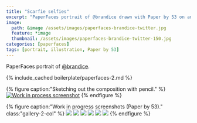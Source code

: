 ```yaml
---
title: "Scarfie selfies"
excerpt: "PaperFaces portrait of @brandice drawn with Paper by 53 on an iPad."
image: 
  path: &image /assets/images/paperfaces-brandice-twitter.jpg 
  feature: *image
  thumbnail: /assets/images/paperfaces-brandice-twitter-150.jpg
categories: [paperfaces]
tags: [portrait, illustration, Paper by 53]
---
```


PaperFaces portrait of [@brandice](https://twitter.com/brandice).

{% include_cached boilerplate/paperfaces-2.md %}

{% figure caption:"Sketching out the composition with pencil." %}
[![Work in process screenshot](/assets/images/paperfaces-brandice-process-1-750.jpg)](/assets/images/paperfaces-brandice-process-1-lg.jpg)
{% endfigure %}

{% figure caption:"Work in progress screenshots (Paper by 53)." class:"gallery-2-col" %}
[![](/assets/images/paperfaces-brandice-process-2-600.jpg)](/assets/images/paperfaces-brandice-process-2-lg.jpg)
[![](/assets/images/paperfaces-brandice-process-3-600.jpg)](/assets/images/paperfaces-brandice-process-3-lg.jpg)
[![](/assets/images/paperfaces-brandice-process-4-600.jpg)](/assets/images/paperfaces-brandice-process-4-lg.jpg)
[![](/assets/images/paperfaces-brandice-process-5-600.jpg)](/assets/images/paperfaces-brandice-process-5-lg.jpg)
[![](/assets/images/paperfaces-brandice-process-6-600.jpg)](/assets/images/paperfaces-brandice-process-6-lg.jpg)
[![](/assets/images/paperfaces-brandice-process-7-600.jpg)](/assets/images/paperfaces-brandice-process-7-lg.jpg)
{% endfigure %}
